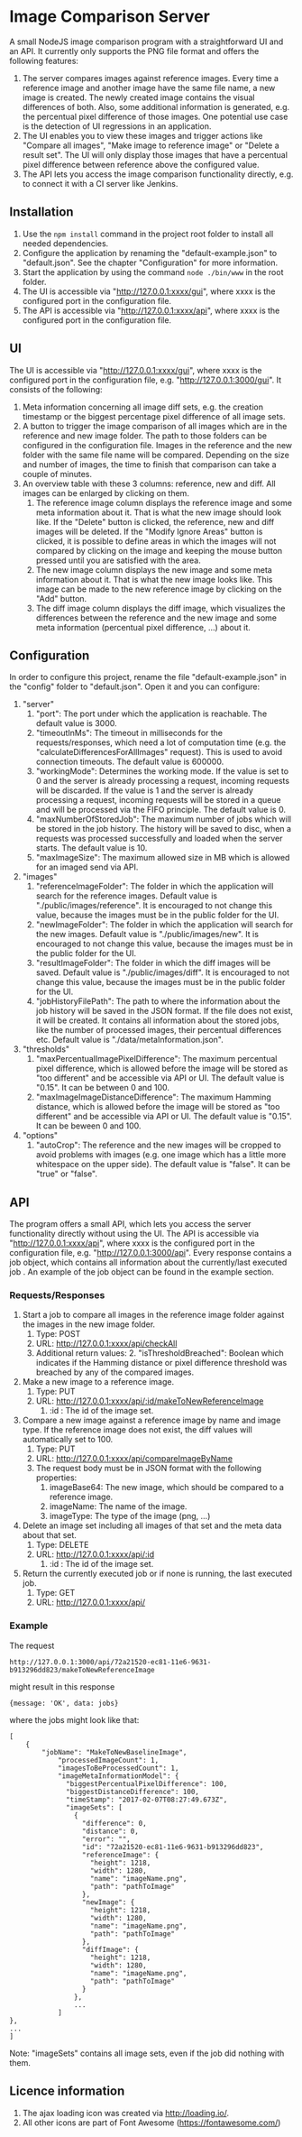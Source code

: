 # Image Comparison Server

A small NodeJS image comparison program with a straightforward UI and an API. It currently only supports the PNG file format and offers the following features:

1. The server compares images against reference images. Every time a reference image and another image have the same file name, a new image is created. The newly created image contains the visual differences of both. Also, some additional information is generated, e.g. the percentual pixel difference of those images. One potential use case is the detection of UI regressions in an application.
2. The UI enables you to view these images and trigger actions like "Compare all images", "Make image to reference image" or "Delete a result set". The UI will only display those images that have a percentual pixel difference between reference above the configured value.
3. The API lets you access the image comparison functionality directly, e.g. to connect it with a CI server like Jenkins.

## Installation

1. Use the `npm install` command in the project root folder to install all needed dependencies.
2. Configure the application by renaming the "default-example.json" to "default.json". See the chapter "Configuration" for more information.
3. Start the application by using the command `node ./bin/www` in the root folder.
4. The UI is accessible via "http://127.0.0.1:xxxx/gui", where xxxx is the configured port in the configuration file.
5. The API is accessible via "http://127.0.0.1:xxxx/api", where xxxx is the configured port in the configuration file.

## UI

The UI is accessible via "http://127.0.0.1:xxxx/gui", where xxxx is the configured port in the configuration file, e.g. "http://127.0.0.1:3000/gui".
It consists of the following:

1. Meta information concerning all image diff sets, e.g. the creation timestamp or the biggest percentage pixel difference of all image sets.
2. A button to trigger the image comparison of all images which are in the reference and new image folder. The path to those folders can be configured in the configuration file. Images in the reference and the new folder with the same file name will be compared. Depending on the size and number of images, the time to finish that comparison can take a couple of minutes.
3. An overview table with these 3 columns: reference, new and diff. All images can be enlarged by clicking on them.
    1. The reference image column displays the reference image and some meta information about it. That is what the new image should look like. If the "Delete" button is clicked, the reference, new and diff images will be deleted. If the "Modify Ignore Areas" button is clicked, it is possible to define areas in which the images will not compared by clicking on the image and keeping the mouse button pressed until you are satisfied with the area.
    2. The new image column displays the new image and some meta information about it. That is what the new image looks like. This image can be made to the new reference image by clicking on the "Add" button.
    3. The diff image column displays the diff image, which visualizes the differences between the reference and the new image and some meta information (percentual pixel difference, ...) about it.

## Configuration

In order to configure this project, rename the file "default-example.json" in the "config" folder to "default.json". Open it and you can configure:

1. "server" 
    1. "port": The port under which the application is reachable. The default value  is 3000.
    2. "timeoutInMs": The timeout in milliseconds for the requests/responses, which need a lot of computation time (e.g. the "calculateDifferencesForAllImages" request). This is used to avoid connection timeouts. The default value is 600000. 
    3. "workingMode": Determines the working mode. If the value is set to 0 and the server is already processing a request, incoming requests will be discarded. If the value is 1 and the server is already processing a request, incoming requests will be stored in a queue and will be processed via the FIFO principle. The default value is 0.
    4. "maxNumberOfStoredJob": The maximum number of jobs which will be stored in the job history. The history will be saved to disc, when a requests was processed successfully and loaded when the server starts. The default value is 10.
    5. "maxImageSize": The maximum allowed size in MB which is allowed for an imaged send via API.
2. "images"
    1. "referenceImageFolder": The folder in which the application will search for the reference images. Default value is "./public/images/reference". It is encouraged to not change this value, because the images must be in the public folder for the UI.
    2. "newImageFolder": The folder in which the application will search for the new images. Default value is "./public/images/new". It is encouraged to not change this value, because the images must be in the public folder for the UI.
    3. "resultImageFolder": The folder in which the diff images will be saved. Default value is "./public/images/diff". It is encouraged to not change this value, because the images must be in the public folder for the UI.
    4. "jobHistoryFilePath": The path to where the information about the job history will be saved in the JSON format. If the file does not exist, it will be created. It contains all information about the stored jobs, like the number of processed images, their percentual differences etc. Default value is "./data/metaInformation.json".
3. "thresholds"
    1. "maxPercentualImagePixelDifference": The maximum percentual pixel difference, which is allowed before the image will be stored as "too different" and be accessible via API or UI. The default value is "0.15". It can be between 0 and 100.
    2. "maxImageImageDistanceDifference": The maximum Hamming distance, which is allowed before the image will be stored as "too different" and be accessible via API or UI. The default value is "0.15". It can be beween 0 and 100.
4. "options"
    1. "autoCrop": The reference and the new images will be cropped to avoid problems with images (e.g. one image which has a little more whitespace on the upper side). The default value is "false". It can be "true" or "false".
    
## API

The program offers a small API, which lets you access the server functionality directly without using the UI. The API is accessible via "http://127.0.0.1:xxxx/api", where xxxx is the configured port in the configuration file, e.g. "http://127.0.0.1:3000/api".
Every response contains a job object, which contains all information about the currently/last executed job . An example of the job object can be found in the example section.

### Requests/Responses

1. Start a job to compare all images in the reference image folder against the images in the new image folder.
    1. Type: POST
    2. URL: http://127.0.0.1:xxxx/api/checkAll
    3. Additional return values: 
        2. "isThresholdBreached": Boolean which indicates if the Hamming distance or pixel difference threshold was breached by any of the compared images.
2. Make a new image to a reference image.
    1. Type: PUT
    2. URL: http://127.0.0.1:xxxx/api/:id/makeToNewReferenceImage
        1. :id : The id of the image set.
3. Compare a new image against a reference image by name and image type. If the reference image does not exist,
    the diff values will automatically set to 100.
    1. Type: PUT
    2. URL: http://127.0.0.1:xxxx/api/compareImageByName
    3. The request body must be in JSON format with the following properties:
        1. imageBase64: The new image, which should be compared to a reference image.
        2. imageName: The name of the image.
        3. imageType: The type of the image (png, ...)
4. Delete an image set including all images of that set and the meta data about that set.
    1. Type: DELETE
    2. URL: http://127.0.0.1:xxxx/api/:id
        1. :id : The id of the image set.
5. Return the currently executed job or if none is running, the last executed job.
    1. Type: GET
    2. URL: http://127.0.0.1:xxxx/api/

### Example

The request
```
http://127.0.0.1:3000/api/72a21520-ec81-11e6-9631-b913296dd823/makeToNewReferenceImage
```

might result in this response 

```
{message: 'OK', data: jobs}
```

where the jobs might look like that:

```
[
    {
        "jobName": "MakeToNewBaselineImage",
            "processedImageCount": 1,
            "imagesToBeProcessedCount": 1,
            "imageMetaInformationModel": {
              "biggestPercentualPixelDifference": 100,
              "biggestDistanceDifference": 100,
              "timeStamp": "2017-02-07T08:27:49.673Z",
              "imageSets": [
                {
                  "difference": 0,
                  "distance": 0,
                  "error": "",
                  "id": "72a21520-ec81-11e6-9631-b913296dd823",
                  "referenceImage": {
                    "height": 1218,
                    "width": 1280,
                    "name": "imageName.png",
                    "path": "pathToImage"
                  },
                  "newImage": {
                    "height": 1218,
                    "width": 1280,
                    "name": "imageName.png",
                    "path": "pathToImage"
                  },
                  "diffImage": {
                    "height": 1218,
                    "width": 1280,
                    "name": "imageName.png",
                    "path": "pathToImage"
                  }
                },
                ...
            ]
},
...
]
```

Note: "imageSets" contains all image sets, even if the job did nothing with them. 

## Licence information
1. The ajax loading icon was created via http://loading.io/. 
2. All other icons are part of Font Awesome (https://fontawesome.com/)